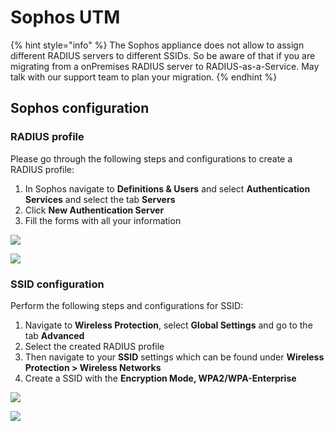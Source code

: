 # Sophos UTM

{% hint style="info" %}
The Sophos appliance does not allow to assign different RADIUS servers to different SSIDs. So be aware of that if you are migrating from a onPremises RADIUS server to RADIUS-as-a-Service. May talk with our support team to plan your migration.&#x20;
{% endhint %}

## Sophos configuration

### RADIUS profile

Please go through the following steps and configurations to create a RADIUS profile:

1. In Sophos navigate to **Definitions & Users** and select **Authentication Services** and select the tab **Servers**
2. Click **New Authentication Server**
3. Fill the forms with all your information

![](../../../../.gitbook/assets/sophos\_1.png)

![](../../../../.gitbook/assets/sophos\_2.png)

### SSID configuration&#x20;

Perform the following steps and configurations for SSID:

1. Navigate to **Wireless Protection**, select **Global Settings** and go to the tab **Advanced**
2. Select the created RADIUS profile
3. Then navigate to your **SSID** settings which can be found under **Wireless Protection > Wireless Networks**
4. Create a SSID with the **Encryption Mode, WPA2/WPA-Enterprise**

![](../../../../.gitbook/assets/sophos\_3.png)

![](../../../../.gitbook/assets/sophos\_4.png)
